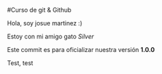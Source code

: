 #Curso de git & Github

Hola, soy josue martinez :)

Estoy con mi amigo gato _Silver_

Este commit es para oficializar nuestra versión **1.0.0**

Test, test
